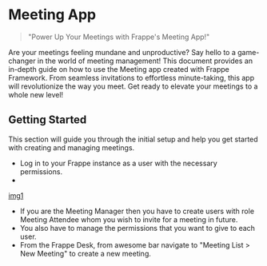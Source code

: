 # Meeting App

>"Power Up Your Meetings with Frappe's Meeting App!"

Are your meetings feeling mundane and unproductive? Say hello to a game-changer in the world of meeting management! This document provides an in-depth guide on how to use the Meeting app created with Frappe Framework. From seamless invitations to effortless minute-taking, this app will revolutionize the way you meet. Get ready to elevate your meetings to a whole new level!

## Getting Started

This section will guide you through the initial setup and help you get started with creating and managing meetings.

- Log in to your Frappe instance as a user with the necessary permissions.
- 
[img1](meet1.png)
  
- If you are the Meeting Manager then you have to create users with role Meeting Attendee whom you wish to invite for a meeting in future.
- You also have to manage the permissions that you want to give to each user.
- From the Frappe Desk, from awesome bar navigate to "Meeting List > New Meeting" to create a new meeting.


